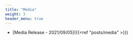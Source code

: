```yaml
---
title: "Media"
weight: 3
header_menu: true
---
```


- [Media Release - 2021/09/05]({{<ref "posts/media" >}})
